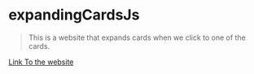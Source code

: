 # expandingCardsJs

> This is a website that expands cards when we click to one of the cards.

[Link To the website](https://keen-swartz-e76847.netlify.app "ExpandingCards")

